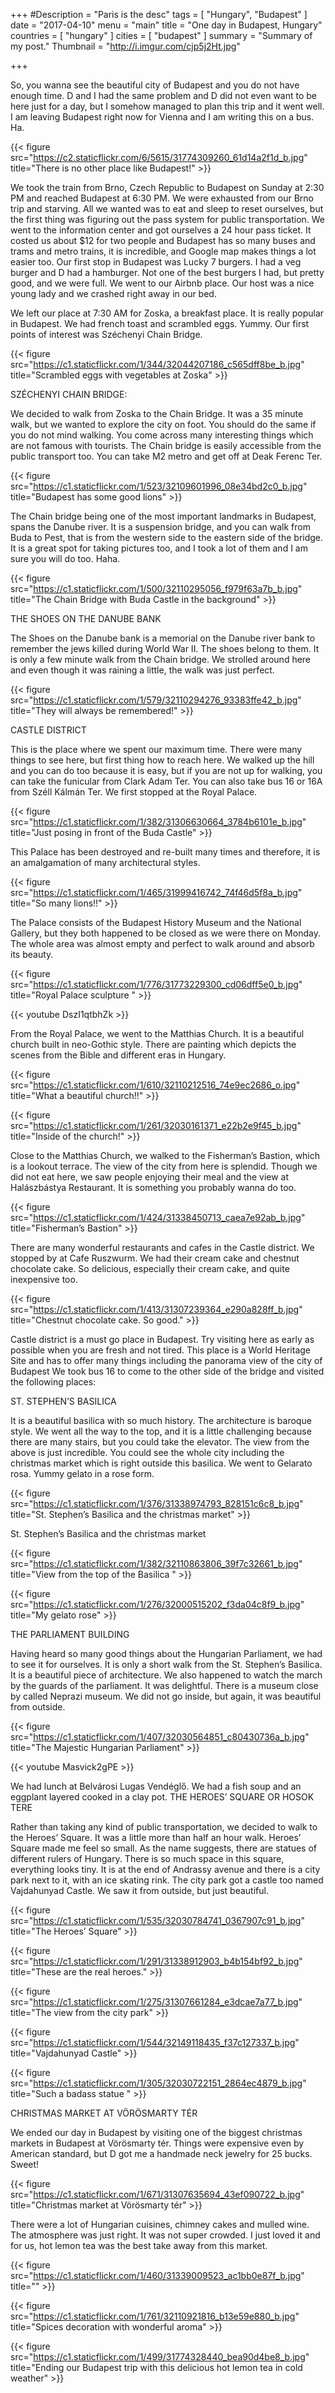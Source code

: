 +++
#Description = "Paris is the desc"
tags = [ "Hungary", "Budapest" ]
date = "2017-04-10"
menu = "main"
title = "One day in Budapest, Hungary"
countries = [ "hungary" ]
cities = [ "budapest" ]
summary = "Summary of my post."
Thumbnail = "http://i.imgur.com/cjp5j2Ht.jpg"

+++

So, you wanna see the beautiful city of Budapest and you do not have enough time. D and I had the same problem and D did not even want to be here just for a day, but I somehow managed to plan this trip and it went well. I am leaving Budapest right now for Vienna and I am writing this on a bus. Ha.

{{< figure src="https://c2.staticflickr.com/6/5615/31774309260_61d14a2f1d_b.jpg" title="There is no other place like Budapest!" >}}

We took the train from Brno, Czech Republic to Budapest on Sunday at 2:30 PM and reached Budapest at 6:30 PM. We were exhausted from our Brno trip and starving. All we wanted was to eat and sleep to reset ourselves, but the first thing was figuring out the pass system for public transportation. We went to the information center and got ourselves a 24 hour pass ticket. It costed us about $12 for two people and Budapest has so many buses and trams and metro trains, it is incredible, and Google map makes things a lot easier too. Our first stop in Budapest was Lucky 7 burgers. I had a veg burger and D had a hamburger. Not one of the best burgers I had, but pretty good, and we were full. We went to our Airbnb place. Our host was a nice young lady and we crashed right away in our bed.

We left our place at 7:30 AM for Zoska, a breakfast place. It is really popular in Budapest. We had french toast and scrambled eggs. Yummy. Our first points of interest was Széchenyi Chain Bridge.

{{< figure src="https://c1.staticflickr.com/1/344/32044207186_c565dff8be_b.jpg" title="Scrambled eggs with vegetables at Zoska" >}}

SZÉCHENYI CHAIN BRIDGE:

We decided to walk from Zoska to the Chain Bridge. It was a 35 minute walk, but we wanted to explore the city on foot. You should do the same if you do not mind walking. You come across many interesting things which are not famous with tourists. The Chain bridge is easily accessible from the public transport too. You can take M2 metro and get off at Deak Ferenc Ter.  

{{< figure src="https://c1.staticflickr.com/1/523/32109601996_08e34bd2c0_b.jpg" title="Budapest has some good lions" >}}

The Chain bridge being one of the most important landmarks in Budapest, spans the Danube river. It is a suspension bridge, and you can walk from Buda to Pest, that is from the western side to the eastern side of the bridge. It is a great spot for taking pictures too, and I took a lot of them and I am sure you will do too. Haha.

{{< figure src="https://c1.staticflickr.com/1/500/32110295056_f979f63a7b_b.jpg" title="The Chain Bridge with Buda Castle in the background" >}}

THE SHOES ON THE DANUBE BANK

The Shoes on the Danube bank is a memorial on the Danube river bank to remember the jews killed during World War II. The shoes belong to them. It is only a few minute walk from the Chain bridge. We strolled around here and even though it was raining a little, the walk was just perfect.

{{< figure src="https://c1.staticflickr.com/1/579/32110294276_93383ffe42_b.jpg" title="They will always be remembered!" >}}

CASTLE DISTRICT

This is the place where we spent our maximum time. There were many things to see here, but first thing how to reach here. We walked up the hill and you can do too because it is easy, but if you are not up for walking, you can take the funicular from Clark Adam Ter. You can also take bus 16 or 16A from Széll Kálmán Ter. We first stopped at the Royal Palace.

{{< figure src="https://c1.staticflickr.com/1/382/31306630664_3784b6101e_b.jpg" title="Just posing in front of the Buda Castle" >}}

This Palace has been destroyed and re-built many times and therefore, it is an amalgamation of many architectural styles.

{{< figure src="https://c1.staticflickr.com/1/465/31999416742_74f46d5f8a_b.jpg" title="So many lions!!" >}}

The Palace consists of the Budapest History Museum and the National Gallery, but they both happened to be closed as we were there on Monday. The whole area was almost empty and perfect to walk around and absorb its beauty.

{{< figure src="https://c1.staticflickr.com/1/776/31773229300_cd06dff5e0_b.jpg" title="Royal Palace sculpture " >}}

{{< youtube DszI1qtbhZk >}}

From the Royal Palace, we went to the Matthias Church. It is a beautiful church built in neo-Gothic style. There are painting which depicts the scenes from the Bible and different eras in Hungary.

{{< figure src="https://c1.staticflickr.com/1/610/32110212516_74e9ec2686_o.jpg" title="What a beautiful church!!" >}}

{{< figure src="https://c1.staticflickr.com/1/261/32030161371_e22b2e9f45_b.jpg" title="Inside of the church!" >}}

Close to the Matthias Church, we walked to the Fisherman’s Bastion, which is a lookout terrace. The view of the city from here is splendid. Though we did not eat here, we saw people enjoying their meal and the view at Halászbástya Restaurant. It is something you probably wanna do too.

{{< figure src="https://c1.staticflickr.com/1/424/31338450713_caea7e92ab_b.jpg" title="Fisherman’s Bastion" >}}

There are many wonderful restaurants and cafes in the Castle district. We stopped by at Cafe Ruszwurm. We had their cream cake and chestnut chocolate cake. So delicious, especially their cream cake, and quite inexpensive too.

{{< figure src="https://c1.staticflickr.com/1/413/31307239364_e290a828ff_b.jpg" title="Chestnut chocolate cake. So good." >}}

Castle district is a must go place in Budapest. Try visiting here as early as possible when you are fresh and not tired. This place is a World Heritage Site and has to offer many things including the panorama view of the city of Budapest
We took bus 16 to come to the other side of the bridge and visited the following places:

ST. STEPHEN’S BASILICA

It is a beautiful basilica with so much history. The architecture is baroque style. We went all the way to the top, and it is a little challenging because there are many stairs, but you could take the elevator. The view from the above is just incredible. You could see the whole city including the christmas market which is right outside this basilica. We went to Gelarato rosa. Yummy gelato in a rose form.

{{< figure src="https://c1.staticflickr.com/1/376/31338974793_828151c6c8_b.jpg" title="St. Stephen’s Basilica and the christmas market" >}}

St. Stephen’s Basilica and the christmas market

{{< figure src="https://c1.staticflickr.com/1/382/32110863806_39f7c32661_b.jpg" title="View from the top of the Basilica " >}}

{{< figure src="https://c1.staticflickr.com/1/276/32000515202_f3da04c8f9_b.jpg" title="My gelato rose" >}}

THE PARLIAMENT BUILDING

Having heard so many good things about the Hungarian Parliament, we had to see it for ourselves. It is only a short walk from the St. Stephen’s Basilica. It is a beautiful piece of architecture. We also happened to watch the march by the guards of the parliament. It was delightful. There is a museum close by called Neprazi museum. We did not go inside, but again, it was beautiful from outside.

{{< figure src="https://c1.staticflickr.com/1/407/32030564851_c80430736a_b.jpg" title="The Majestic Hungarian Parliament" >}}

{{< youtube Masvick2gPE >}}

We had lunch at Belvárosi Lugas Vendéglő. We had a fish soup and an eggplant layered cooked in a clay pot.
THE HEROES’ SQUARE OR HOSOK TERE

Rather than taking any kind of public transportation, we decided to walk to the Heroes’ Square. It was a little more than half an hour walk. Heroes’ Square made me feel so small. As the name suggests, there are statues of different rulers of Hungary. There is so much space in this square, everything looks tiny. It is at the end of Andrassy avenue and there is a city park next to it, with an ice skating rink. The city park got a castle too named Vajdahunyad Castle. We saw it from outside, but just beautiful.

{{< figure src="https://c1.staticflickr.com/1/535/32030784741_0367907c91_b.jpg" title="The Heroes’ Square" >}}

{{< figure src="https://c1.staticflickr.com/1/291/31338912903_b4b154bf92_b.jpg" title="These are the real heroes." >}}

{{< figure src="https://c1.staticflickr.com/1/275/31307661284_e3dcae7a77_b.jpg" title="The view from the city park" >}}

{{< figure src="https://c1.staticflickr.com/1/544/32149118435_f37c127337_b.jpg" title="Vajdahunyad Castle" >}}

{{< figure src="https://c1.staticflickr.com/1/305/32030722151_2864ec4879_b.jpg" title="Such a badass statue " >}}

CHRISTMAS MARKET AT VÖRÖSMARTY TÉR

We ended our day in Budapest by visiting one of the biggest christmas markets in Budapest at Vörösmarty tér. Things were expensive even by American standard, but D got me a handmade neck jewelry for 25 bucks. Sweet!

{{< figure src="https://c1.staticflickr.com/1/671/31307635694_43ef090722_b.jpg" title="Christmas market at Vörösmarty tér" >}}

There were a lot of Hungarian cuisines, chimney cakes and mulled wine. The atmosphere was just right. It was not super crowded. I just loved it and for us, hot lemon tea was the best take away from this market.

{{< figure src="https://c1.staticflickr.com/1/460/31339009523_ac1bb0e87f_b.jpg" title="" >}}

{{< figure src="https://c1.staticflickr.com/1/761/32110921816_b13e59e880_b.jpg" title="Spices decoration with wonderful aroma" >}}

{{< figure src="https://c1.staticflickr.com/1/499/31774328440_bea90d4be8_b.jpg" title="Ending our Budapest trip with this delicious hot lemon tea in cold weather" >}}
